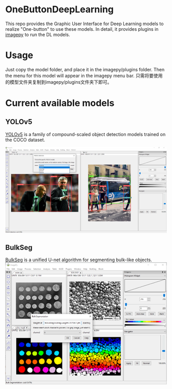 # OneButtonDeepLearning
This repo provides the Graphic User Interface for Deep Learning models to realize "One-button" to use these models.
In detail, it provides plugins in [imagepy](https://github.com/Image-Py/imagepy) to run the DL models.

# Usage
Just copy the model folder, and place it in the imagepy/plugins folder.
Then the menu for this model will appear in the imagepy menu bar.
只需将要使用的模型文件夹复制到imagepy/plugins文件夹下即可。

# Current available models

## YOLOv5
[YOLOv5](https://github.com/ultralytics/yolov5) is a family of compound-scaled object detection models trained on the COCO dataset.

![yolov5-demo](YOLOv5/menus/YOLOv5/demo.png)

## BulkSeg
[BulkSeg](BulkSeg/menus/BulkSeg/README.md) is a unified U-net algorithm for segmenting bulk-like objects.
![bulkseg-demo](BulkSeg/menus/BulkSeg/demo.png)

